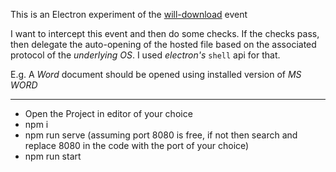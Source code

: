 This is an Electron experiment of the [will-download](https://www.electronjs.org/docs/latest/api/download-item) event

I want to intercept this event and then do some checks. If the checks pass, then delegate the auto-opening of the hosted file based on the associated protocol of the _underlying OS_. I used _electron's_ `shell` api for that.

E.g. A _Word_ document should be opened using installed version of _MS WORD_


------------------------

- Open the Project in editor of your choice
- npm i
- npm run serve (assuming port 8080 is free, if not then search and replace 8080 in the code with the port of your choice)
- npm run start
